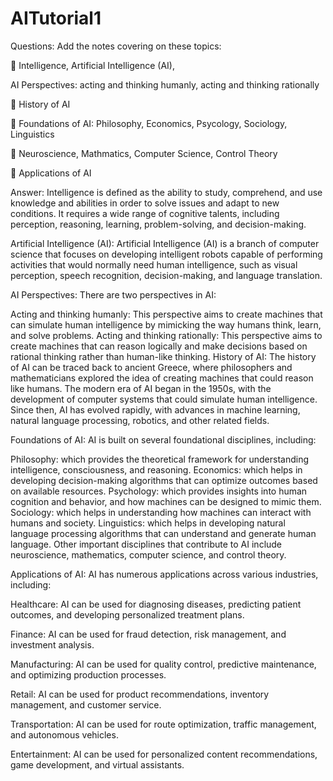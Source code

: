 # AITutorial1
Questions:
Add the notes covering on these topics:

 Intelligence, Artificial Intelligence (AI), 

AI Perspectives: acting and thinking humanly, acting and thinking rationally 

  History of AI 
 
  Foundations of AI: Philosophy, Economics, Psycology, Sociology, Linguistics
 
  Neuroscience, Mathmatics, Computer Science, Control Theory 
 
  Applications of AI
 
Answer: Intelligence is defined as the ability to study, comprehend, and use knowledge and abilities in order to solve issues and adapt to new conditions. It requires a wide range of cognitive talents, including perception, reasoning, learning, problem-solving, and decision-making.

Artificial Intelligence (AI): Artificial Intelligence (AI) is a branch of computer science that focuses on developing intelligent robots capable of performing activities that would normally need human intelligence, such as visual perception, speech recognition, decision-making, and language translation.

AI Perspectives:
There are two perspectives in AI:

Acting and thinking humanly: This perspective aims to create machines that can simulate human intelligence by mimicking the way humans think, learn, and solve problems.
Acting and thinking rationally: This perspective aims to create machines that can reason logically and make decisions based on rational thinking rather than human-like thinking.
History of AI:
The history of AI can be traced back to ancient Greece, where philosophers and mathematicians explored the idea of creating machines that could reason like humans. The modern era of AI began in the 1950s, with the development of computer systems that could simulate human intelligence. Since then, AI has evolved rapidly, with advances in machine learning, natural language processing, robotics, and other related fields.

Foundations of AI:
AI is built on several foundational disciplines, including:

Philosophy: which provides the theoretical framework for understanding intelligence, consciousness, and reasoning.
Economics: which helps in developing decision-making algorithms that can optimize outcomes based on available resources.
Psychology: which provides insights into human cognition and behavior, and how machines can be designed to mimic them.
Sociology: which helps in understanding how machines can interact with humans and society.
Linguistics: which helps in developing natural language processing algorithms that can understand and generate human language.
Other important disciplines that contribute to AI include neuroscience, mathematics, computer science, and control theory.

Applications of AI:
AI has numerous applications across various industries, including:

Healthcare: AI can be used for diagnosing diseases, predicting patient outcomes, and developing personalized treatment plans.

Finance: AI can be used for fraud detection, risk management, and investment analysis.

Manufacturing: AI can be used for quality control, predictive maintenance, and optimizing production processes.

Retail: AI can be used for product recommendations, inventory management, and customer service.

Transportation: AI can be used for route optimization, traffic management, and autonomous vehicles.

Entertainment: AI can be used for personalized content recommendations, game development, and virtual assistants. 


